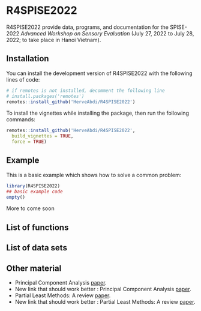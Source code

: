 
# R4SPISE2022

<!-- badges: start -->
<!-- badges: end -->
R4SPISE2022 provide data, programs, 
and documentation for the SPISE-2022 
*Advanced Workshop on Sensory Evaluation*
(July 27, 2022 to July 28, 2022;
to take place in Hanoi Vietnam).

## Installation

You can install the development version of
R4SPISE2022 with the following lines of code:

``` r
# if remotes is not installed, decomment the following line
# install.packages('remotes')
remotes::install_github('HerveAbdi/R4SPISE2022')
```

To install the vignettes while installing the package, then run the following commands:

``` r
remotes::install_github('HerveAbdi/R4SPISE2022', 
  build_vignettes = TRUE,
  force = TRUE)
```
## Example

This is a basic example which shows 
how to solve a common problem:

``` r
library(R4SPISE2022)
## basic example code
empty()
```

More to come soon

## List of functions

## List of data sets

## Other material

 * Principal Component Analysis [paper](inst/extdata/abdi-awPCA2010.pdf).
 * New link that should work better : Principal Component Analysis [paper](articles/otherabdi-awPCA2010.pdf).
 * Partial Least Methods: A review [paper](inst/extdata/abdi-PLSC_and_PLSR2012.pdf).
 * New link that should work better : Partial Least Methods: A review [paper](articles/other/abdi-PLSC_and_PLSR2012.pdf).

